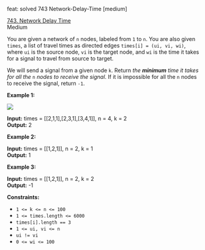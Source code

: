 feat: solved 743 Network-Delay-Time [medium]

[743. Network Delay Time](https://leetcode.com/problems/network-delay-time/)  
Medium

You are given a network of  `n`  nodes, labeled from  `1`  to  `n`. You are also given  `times`, a list of travel times as directed edges  `times[i] = (ui, vi, wi)`, where  `ui`  is the source node,  `vi`  is the target node, and  `wi`  is the time it takes for a signal to travel from source to target.

We will send a signal from a given node  `k`. Return  _the  **minimum**  time it takes for all the_  `n`  _nodes to receive the signal_. If it is impossible for all the  `n`  nodes to receive the signal, return  `-1`.

**Example 1:**

![](https://assets.leetcode.com/uploads/2019/05/23/931_example_1.png)

**Input:** times = [[2,1,1],[2,3,1],[3,4,1]], n = 4, k = 2  
**Output:** 2

**Example 2:**

**Input:** times = [[1,2,1]], n = 2, k = 1  
**Output:** 1

**Example 3:**

**Input:** times = [[1,2,1]], n = 2, k = 2  
**Output:** -1

**Constraints:**

-   `1 <= k <= n <= 100`
-   `1 <= times.length <= 6000`
-   `times[i].length == 3`
-   `1 <= ui, vi <= n`
-   `ui != vi`
-   `0 <= wi <= 100`